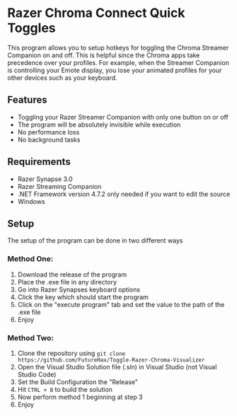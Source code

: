 # Razer Chroma Connect Quick Toggles

This program allows you to setup hotkeys for toggling the Chroma Streamer Companion on and off.
This is helpful since the Chroma apps take precedence over your profiles. For example, when the Streamer Companion is controlling your Emote display, you lose your animated profiles for your other devices such as your keyboard. 

## Features
- Toggling your Razer Streamer Companion with only one button on or off
- The program will be absolutely invisible while execution
- No performance loss
- No background tasks

## Requirements
- Razer Synapse 3.0
- Razer Streaming Companion 
- .NET Framework version 4.7.2 only needed if you want to edit the source
- Windows

## Setup
The setup of the program can be done in two different ways
### Method One:
1. Download the release of the program
2. Place the .exe file in any directory
3. Go into Razer Synapses keyboard options
4. Click the key which should start the program
5. Click on the "execute program" tab and set the value to the path of the .exe file
6. Enjoy
### Method Two:
1. Clone the repository using `git clone https://github.com/FutureHax/Toggle-Razer-Chroma-Visualizer`
2. Open the Visual Studio Solution file (.sln) in Visual Studio (not Visual Studio Code)
3. Set the Build Configuration the "Release"
4. Hit `CTRL + B` to build the solution
5. Now perform method 1 beginning at step 3
6. Enjoy
